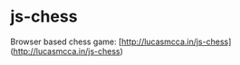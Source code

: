 # js-chess

Browser based chess game: [http://lucasmcca.in/js-chess] (http://lucasmcca.in/js-chess)
